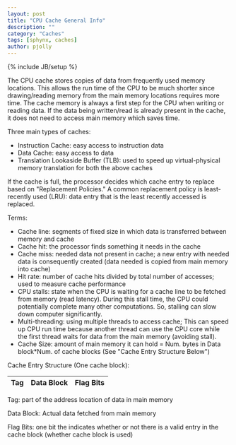 ```yaml
---
layout: post
title: "CPU Cache General Info"
description: ""
category: "Caches"
tags: [sphynx, caches]
author: pjolly
---
```

{% include JB/setup %}

The CPU cache stores copies of data from frequently used memory locations. This allows the run time of the CPU to be much 
shorter since drawing/reading memory from the main memory locations requires more time. The cache memory is always a first 
step for the CPU when writing or reading data. If the data being written/read is already present in the cache, it does not 
need to access main memory which saves time.

Three main types of caches:
- Instruction Cache: easy access to instruction data
- Data Cache: easy access to data
- Translation Lookaside Buffer (TLB): used to speed up virtual-physical memory translation for both the above caches

If the cache is full, the processor decides which cache entry to replace based on "Replacement Policies." A common 
replacement policy is least-recently used (LRU): data entry that is the least recently accessed is replaced.

Terms:
- Cache line: segments of fixed size in which data is transferred between memory and cache
- Cache hit: the processor finds something it needs in the cache
- Cache miss: needed data not present in cache; a new entry with needed data is consequently created (data needed is 
  copied from main memory into cache)
- Hit rate: number of cache hits divided by total number of accesses; used to measure cache performance
- CPU stalls: state when the CPU is waiting for a cache line to be fetched from memory (read latency). During this stall 
  time, the CPU could potentially complete many other computations. So, stalling can slow down computer significantly.
- Multi-threading: using multiple threads to access cache; This can speed up CPU run time because another thread can use 
  the CPU core while the first thread waits for data from the main memory (avoiding stall).
- Cache Size: amount of main memory it can hold = Num. bytes in Data block*Num. of cache blocks (See "Cache Entry 
  Structure Below")

Cache Entry Structure (One cache block):

| Tag   | Data Block | Flag Bits |
|:-----:|:----------:|:---------:|

Tag: part of the address location of data in main memory

Data Block: Actual data fetched from main memory

Flag Bits: one bit the indicates whether or not there is a valid entry in the cache block (whether cache block is used) 
